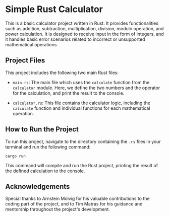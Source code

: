 # Simple Rust Calculator

This is a basic calculator project written in Rust. It provides functionalities such as addition, subtraction, multiplication, division, modulo operation, and power calculation. It is designed to receive input in the form of integers, and it handles basic error scenarios related to incorrect or unsupported mathematical operations.

## Project Files

This project includes the following two main Rust files:

- `main.rs`: The main file which uses the `calculate` function from the `calculator` module. Here, we define the two numbers and the operator for the calculation, and print the result to the console.

- `calculator.rs`: This file contains the calculator logic, including the `calculate` function and individual functions for each mathematical operation.

## How to Run the Project

To run this project, navigate to the directory containing the `.rs` files in your terminal and run the following command:

```
cargo run
```

This command will compile and run the Rust project, printing the result of the defined calculation to the console.

## Acknowledgements

Special thanks to Arnstein Molvig for his valuable contributions to the coding part of the project, and to Tim Matras for his guidance and mentorship throughout the project's development.
